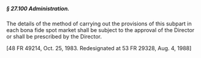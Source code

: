 ##### § 27.100 Administration. #####

The details of the method of carrying out the provisions of this subpart in each bona fide spot market shall be subject to the approval of the Director or shall be prescribed by the Director.

[48 FR 49214, Oct. 25, 1983. Redesignated at 53 FR 29328, Aug. 4, 1988]